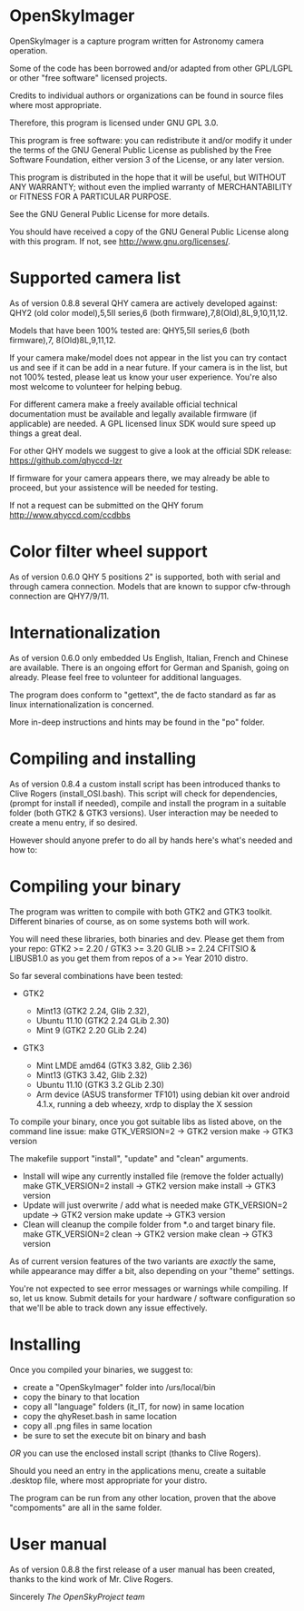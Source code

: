 OpenSkyImager
=============
OpenSkyImager is a capture program written for Astronomy camera operation.

Some of the code has been borrowed and/or adapted from other GPL/LGPL or other
"free software" licensed projects.

Credits to individual authors or organizations can be found in source files
where most appropriate.

Therefore, this program is licensed under GNU GPL 3.0.

This program is free software: you can redistribute it and/or modify it under 
the terms of the GNU General Public License as published by the Free Software 
Foundation, either version 3 of the License, or any later version.

This program is distributed in the hope that it will be useful,
but WITHOUT ANY WARRANTY; without even the implied warranty of MERCHANTABILITY 
or FITNESS FOR A PARTICULAR PURPOSE.

See the GNU General Public License for more details. 

You should have received a copy of the GNU General Public License along with 
this program.  If not, see <http://www.gnu.org/licenses/>.


Supported camera list
==================
As of version 0.8.8 several QHY camera are actively developed against:
QHY2 (old color model),5,5II series,6 (both firmware),7,8(Old),8L,9,10,11,12.

Models that have been 100% tested are: QHY5,5II series,6 (both firmware),7,
8(Old)8L,9,11,12.

If your camera make/model does not appear in the list you can try contact us
and see if it can be add in a near future.
If your camera is in the list, but not 100% tested, please leat us know your
user experience. You're also most welcome to volunteer for helping bebug.

For different camera make a freely available official technical documentation 
must be available and legally available firmware (if applicable) are needed.
A GPL licensed linux SDK would sure speed up things a great deal.

For other QHY models we suggest to give a look at the official SDK release:
https://github.com/qhyccd-lzr 

If firmware for your camera appears there, we may already be able to proceed, 
but your assistence will be needed for testing.

If not a request can be submitted on the QHY forum http://www.qhyccd.com/ccdbbs

Color filter wheel support
=======================
As of version 0.6.0 QHY 5 positions 2" is supported, both with serial and 
through camera connection.
Models that are known to suppor cfw-through connection are QHY7/9/11.

Internationalization
==================
As of version 0.6.0 only embedded Us English, Italian, French and Chinese are 
available.
There is an ongoing effort for German and Spanish, going on already.
Please feel free to volunteer for additional languages.

The program does conform to "gettext", the de facto standard as far as linux 
internationalization is concerned.

More in-deep instructions and hints may be found in the "po" folder.

Compiling and installing
=====================
As of version 0.8.4 a custom install script has been introduced thanks to Clive
Rogers (install_OSI.bash).
This script will check for dependencies, (prompt for install if needed), compile 
and install the program in a suitable folder (both GTK2 & GTK3 versions).
User interaction may be needed to create a menu entry, if so desired.

However should anyone prefer to do all by hands here's what's needed and how to:

Compiling your binary
===================
The program was written to compile with both GTK2 and GTK3 toolkit. 
Different binaries of course, as on some systems both will work.

You will need these libraries, both binaries and dev.
Please get them from your repo:
GTK2 >= 2.20 / GTK3 >= 3.20
GLIB >= 2.24
CFITSIO & LIBUSB1.0 as you get them from repos of a >= Year 2010 distro.

So far several combinations have been tested:
- GTK2 
	- Mint13 (GTK2 2.24, Glib 2.32), 
	- Ubuntu 11.10 (GTK2 2.24 GLib 2.30)
	- Mint 9 (GTK2 2.20 GLib 2.24)
	
- GTK3 
	- Mint LMDE amd64 (GTK3 3.82, Glib 2.36)
	- Mint13 (GTK3 3.42, Glib 2.32) 
	- Ubuntu 11.10 (GTK3 3.2 GLib 2.30)
	- Arm device (ASUS transformer TF101) using debian kit over android 4.1.x, 
	  running a deb wheezy, xrdp to display the X session
	  
To compile your binary, once you got suitable libs as listed above, on the 
command line issue:
	make GTK_VERSION=2  -> GTK2 version
	make                -> GTK3 version
	
The makefile support "install", "update" and "clean" arguments.
- Install will wipe any currently installed file (remove the folder actually)
  make GTK_VERSION=2 install -> GTK2 version
  make               install -> GTK3 version
- Update will just overwrite / add what is needed
  make GTK_VERSION=2 update  -> GTK2 version
  make               update  -> GTK3 version
- Clean will cleanup the compile folder from *.o and target binary file.
  make GTK_VERSION=2 clean   -> GTK2 version
  make               clean   -> GTK3 version

As of current version features of the two variants are *exactly* the same, while
appearance may differ a bit, also depending on your "theme" settings.

You're not expected to see error messages or warnings while compiling. If so, 
let us know. 
Submit details for your hardware / software configuration so that we'll be 
able to track down any issue effectively.

Installing
=========
Once you compiled your binaries, we suggest to:
- create a "OpenSkyImager" folder into /urs/local/bin
- copy the binary to that location
- copy all "language" folders (it_IT, for now) in same location
- copy the qhyReset.bash in same location
- copy all .png files in same location
- be sure to set the execute bit on binary and bash

*OR* you can use the enclosed install script (thanks to Clive Rogers).

Should you need an entry in the applications menu, create a suitable .desktop
file, where most appropriate for your distro.

The program can be run from any other location, proven that the above 
"compoments" are all in the same folder.

User manual
==========
As of version 0.8.8 the first release of a user manual has been created, thanks
to the kind work of Mr. Clive Rogers.

Sincerely
*The OpenSkyProject team*


